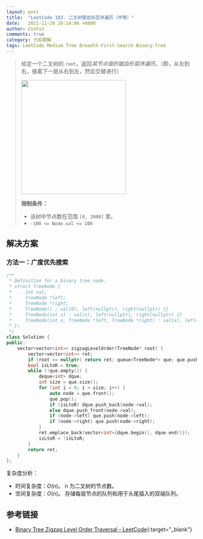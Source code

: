 ```yaml
---
layout: post
title:  "LeetCode 103. 二叉树锯齿形层序遍历（中等）"
date:   2021-11-20 20:14:06 +0800
author: Coshin
comments: true
category: 力扣题解
tags: LeetCode Medium Tree Breadth-First-Search Binary-Tree
---
```

> 给定一个二叉树的 `root`，返回*其节点值的锯齿形层序遍历*。（即，从左到右，接着下一层从右到左，然后交替进行）
> 
> <img alt="" src="https://assets.leetcode.com/uploads/2021/02/19/tree1.jpg" style="width: 277px; height: 302px;">
> 
> **限制条件：**
> 
> * 该树中节点数在范围 `[0, 2000]` 里。
> * `-100 <= Node.val <= 100`

## 解决方案

### 方法一：广度优先搜索

```cpp
/**
 * Definition for a binary tree node.
 * struct TreeNode {
 *     int val;
 *     TreeNode *left;
 *     TreeNode *right;
 *     TreeNode() : val(0), left(nullptr), right(nullptr) {}
 *     TreeNode(int x) : val(x), left(nullptr), right(nullptr) {}
 *     TreeNode(int x, TreeNode *left, TreeNode *right) : val(x), left(left), right(right) {}
 * };
 */
class Solution {
public:
    vector<vector<int>> zigzagLevelOrder(TreeNode* root) {
        vector<vector<int>> ret;
        if (root == nullptr) return ret; queue<TreeNode*> que; que.push(root);
        bool isLtoR = true;
        while (!que.empty()) {
            deque<int> dque;
            int size = que.size();
            for (int i = 0; i < size; i++) {
                auto node = que.front();
                que.pop();
                if (isLtoR) dque.push_back(node->val);
                else dque.push_front(node->val);
                if (node->left) que.push(node->left);
                if (node->right) que.push(node->right);
            }
            ret.emplace_back(vector<int>{dque.begin(), dque.end()});
            isLtoR = !isLtoR;
        }
        return ret;
    }
};
```

复杂度分析：
* 时间复杂度：*O*(n)。
  n 为二叉树的节点数。
* 空间复杂度：*O*(n)。
  存储每层节点的队列和用于头尾插入的双端队列。

## 参考链接

* [Binary Tree Zigzag Level Order Traversal - LeetCode](https://leetcode.com/problems/binary-tree-zigzag-level-order-traversal/){:target="_blank"}
